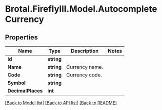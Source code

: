 # Brotal.FireflyIII.Model.AutocompleteCurrency

## Properties

Name | Type | Description | Notes
------------ | ------------- | ------------- | -------------
**Id** | **string** |  | 
**Name** | **string** | Currency name. | 
**Code** | **string** | Currency code. | 
**Symbol** | **string** |  | 
**DecimalPlaces** | **int** |  | 

[[Back to Model list]](../../README.md#documentation-for-models) [[Back to API list]](../../README.md#documentation-for-api-endpoints) [[Back to README]](../../README.md)

